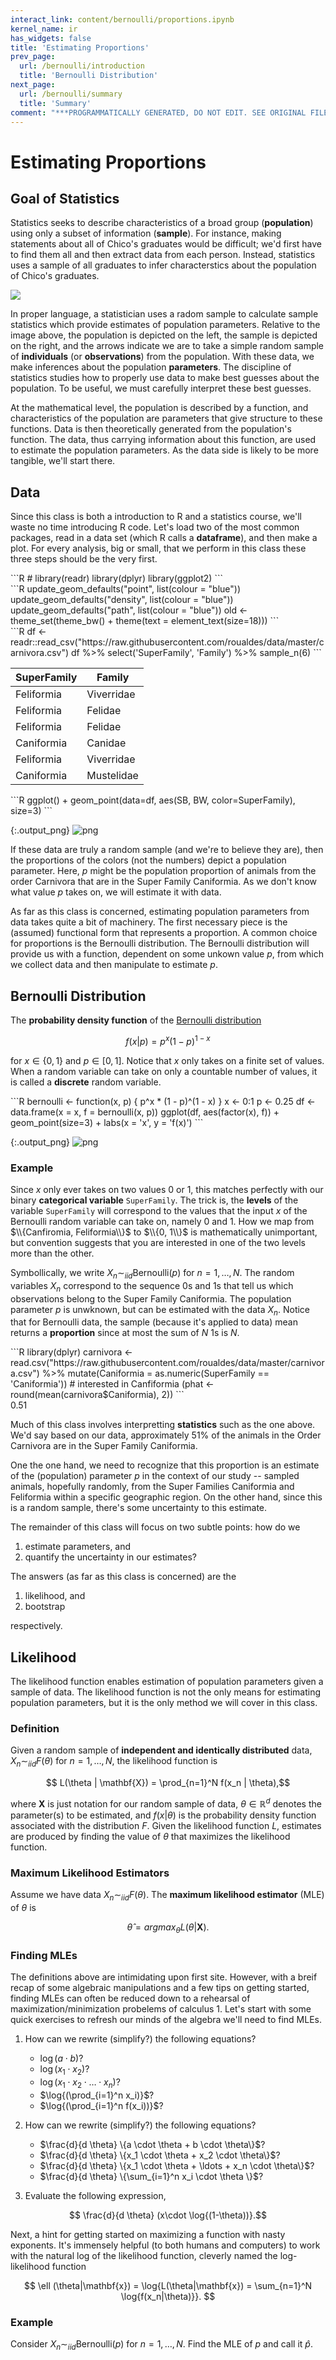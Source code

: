 ```yaml
---
interact_link: content/bernoulli/proportions.ipynb
kernel_name: ir
has_widgets: false
title: 'Estimating Proportions'
prev_page:
  url: /bernoulli/introduction
  title: 'Bernoulli Distribution'
next_page:
  url: /bernoulli/summary
  title: 'Summary'
comment: "***PROGRAMMATICALLY GENERATED, DO NOT EDIT. SEE ORIGINAL FILES IN /content***"
---
```


# Estimating Proportions

## Goal of Statistics

Statistics seeks to describe characteristics of a broad group (**population**) using only a subset of information (**sample**).  For instance, making statements about all of Chico's graduates would be difficult; we'd first have to find them all and then extract data from each person.  Instead, statistics uses a sample of all graduates to infer characterstics about the population of Chico's graduates.

![](../images/srs.png)

In proper language, a statistician uses a radom sample to calculate sample statistics which provide estimates of population parameters.  Relative to the image above, the population is depicted on the left, the sample is depicted on the right, and the arrows indicate we are to take a simple random sample of **individuals** (or **observations**) from the population.  With these data, we make inferences about the population **parameters**.  The discipline of statistics studies how to properly use data to make best guesses about the population.  To be useful, we must carefully interpret these best guesses.

At the mathematical level, the population is described by a function, and characteristics of the population are parameters that give structure to these functions.  Data is then theoretically generated from the population's function.  The data, thus carrying information about this function, are used to estimate the population parameters.  As the data side is likely to be more tangible, we'll start there.

## Data

Since this class is both a introduction to R and a statistics course, we'll waste no time introducing R code.  Let's load two of the most common packages, read in a data set (which R calls a **dataframe**), and then make a plot.  For every analysis, big or small, that we perform in this class these three steps should be the very first.

<div markdown="1" class="cell code_cell">
<div class="input_area" markdown="1">
```R
# library(readr)
library(dplyr)
library(ggplot2)
```
</div>

</div>

<div markdown="1" class="cell code_cell">
<div class="input_area hidecode" markdown="1">
```R
update_geom_defaults("point", list(colour = "blue"))
update_geom_defaults("density", list(colour = "blue"))
update_geom_defaults("path", list(colour = "blue"))
old <- theme_set(theme_bw() + theme(text = element_text(size=18)))
```
</div>

</div>

<div markdown="1" class="cell code_cell">
<div class="input_area" markdown="1">
```R
df <- readr::read_csv("https://raw.githubusercontent.com/roualdes/data/master/carnivora.csv")
df %>%
    select('SuperFamily', 'Family') %>%
    sample_n(6)
```
</div>

<div class="output_wrapper" markdown="1">
<div class="output_subarea" markdown="1">

<div markdown="0" class="output output_html">
<table>
<thead><tr><th scope=col>SuperFamily</th><th scope=col>Family</th></tr></thead>
<tbody>
	<tr><td>Feliformia</td><td>Viverridae</td></tr>
	<tr><td>Feliformia</td><td>Felidae   </td></tr>
	<tr><td>Feliformia</td><td>Felidae   </td></tr>
	<tr><td>Caniformia</td><td>Canidae   </td></tr>
	<tr><td>Feliformia</td><td>Viverridae</td></tr>
	<tr><td>Caniformia</td><td>Mustelidae</td></tr>
</tbody>
</table>

</div>

</div>
</div>
</div>

<div markdown="1" class="cell code_cell">
<div class="input_area" markdown="1">
```R
ggplot() +
    geom_point(data=df, aes(SB, BW, color=SuperFamily), size=3)
```
</div>

<div class="output_wrapper" markdown="1">
<div class="output_subarea" markdown="1">

</div>
</div>
<div class="output_wrapper" markdown="1">
<div class="output_subarea" markdown="1">

{:.output_png}
![png](../images/bernoulli/proportions_8_1.png)

</div>
</div>
</div>

If these data are truly a random sample (and we're to believe they are), then the proportions of the colors (not the numbers) depict a population parameter.  Here, $p$ might be the population proportion of animals from the order Carnivora that are in the Super Family Caniformia.  As we don't know what value $p$ takes on, we will estimate it with data.

As far as this class is concerned, estimating population parameters from data takes quite a bit of machinery.  The first necessary piece is the (assumed) functional form that represents a proportion.  A common choice for proportions is the Bernoulli distribution.  The Bernoulli distribution will provide us with a function, dependent on some unkown value $p$, from which we collect data and then manipulate to estimate $p$.

## Bernoulli Distribution

The **probability density function** of the [Bernoulli distribution](https://en.wikipedia.org/wiki/Bernoulli_distribution)

$$ f(x | p) = p^x (1 - p)^{1-x} $$

for $x \in \{0, 1\}$ and $p \in [0, 1]$.  Notice that $x$ only takes on a finite set of values.  When a random variable can take on only a countable number of values, it is called a **discrete** random variable. 

<div markdown="1" class="cell code_cell">
<div class="input_area" markdown="1">
```R
bernoulli <- function(x, p) {
    p^x * (1 - p)^(1 - x)
}
x <- 0:1
p <- 0.25
df <- data.frame(x = x, f = bernoulli(x, p))
ggplot(df, aes(factor(x), f)) + 
    geom_point(size=3) +
    labs(x = 'x', y = 'f(x)')
```
</div>

<div class="output_wrapper" markdown="1">
<div class="output_subarea" markdown="1">

</div>
</div>
<div class="output_wrapper" markdown="1">
<div class="output_subarea" markdown="1">

{:.output_png}
![png](../images/bernoulli/proportions_12_1.png)

</div>
</div>
</div>

### Example

Since $x$ only ever takes on two values $0$ or $1$, this matches perfectly with our binary **categorical variable** `SuperFamily`.  The trick is, the **levels** of the variable `SuperFamily` will correspond to the values that the input $x$ of the Bernoulli random variable can take on, namely $0$ and $1$.  How we map from $\\{Canfiromia, Feliformia\\}$ to $\\{0, 1\\}$ is mathematically unimportant, but convention suggests that you are interested in one of the two levels more than the other.

Symbollically, we write $X_n \sim_{iid} \text{Bernoulli}(p)$ for $n = 1, \ldots, N$.  The random variables $X_n$ correspond to the sequence $0$s and $1$s that tell us which observations belong to the Super Family Caniformia.  The population parameter $p$ is unwknown, but can be estimated with the data $X_n$.  Notice that for Bernoulli data, the sample (because it's applied to data) mean returns a **proportion** since at most the sum of $N$ $1$s is $N$.

<div markdown="1" class="cell code_cell">
<div class="input_area" markdown="1">
```R
library(dplyr)
carnivora <- read.csv("https://raw.githubusercontent.com/roualdes/data/master/carnivora.csv") %>%
    mutate(Caniformia = as.numeric(SuperFamily == 'Caniformia')) # interested in Canfiformia
(phat <- round(mean(carnivora$Caniformia), 2))
```
</div>

<div class="output_wrapper" markdown="1">
<div class="output_subarea" markdown="1">

<div markdown="0" class="output output_html">
0.51
</div>

</div>
</div>
</div>

Much of this class involves interpretting **statistics** such as the one above.  We'd say based on our data, approximately $51$% of the animals in the Order Carnivora are in the Super Family Caniformia.

One the one hand, we need to recognize that this proportion is an estimate of the (population) parameter $p$ in the context of our study -- sampled animals, hopefully randomly, from the Super Families Caniformia and Feliformia within a specific geographic region.  On the other hand, since this is a random sample, there's some uncertainty to this estimate.

The remainder of this class will focus on two subtle points: how do we 

1. estimate parameters, and 
2. quantify the uncertainty in our estimates?

The answers (as far as this class is concerned) are the

1. likelihood, and
2. bootstrap

respectively.

## Likelihood

The likelihood function enables estimation of population parameters given a sample of data.  The likelihood function is not the only means for estimating population parameters, but it is the only method we will cover in this class.

### Definition

Given a random sample of **independent and identically distributed** data, $X_n \sim_{iid} F(\theta)$ for $n = 1, \ldots, N$, the likelihood function is 

$$ L(\theta | \mathbf{X}) = \prod_{n=1}^N f(x_n | \theta),$$

where $\mathbf{X}$ is just notation for our random sample of data, $\theta \in \mathbb{R}^d$ denotes the parameter(s) to be estimated, and $f(x\vert \theta)$ is the probability density function associated with the distribution $F$.  Given the likelihood function $L$, estimates are produced by finding the value of $\theta$ that maximizes the likelihood function.

### Maximum Likelihood Estimators

Assume we have data $X_n \sim_{iid} F(\theta)$.  The **maximum likelihood estimator** (MLE) of $\theta$ is

$$ \hat{\theta} = argmax_{\theta} L(\theta | \mathbf{X}).$$

### Finding MLEs

The definitions above are intimidating upon first site.  However, with a breif recap of some algebraic manipulations and a few tips on getting started, finding MLEs can often be reduced down to a rehearsal of maximization/minimization probelems of calculus 1.  Let's start with some quick exercises to refresh our minds of the algebra we'll need to find MLEs.

1. How can we rewrite (simplify?) the following equations?
    * $\log{(a \cdot b)}$?
    * $\log{(x_1 \cdot x_2)}$?
    * $\log{(x_1 \cdot x_2 \cdot \ldots \cdot x_n)}$?
    * $\log{(\prod_{i=1}^n x_i)}$?
    * $\log{(\prod_{i=1}^n f(x_i))}$?

2. How can we rewrite (simplify?) the following equations?
    * $\frac{d}{d \theta} \{a \cdot \theta + b \cdot \theta\}$?
    * $\frac{d}{d \theta} \{x_1 \cdot \theta + x_2 \cdot \theta\}$?
    * $\frac{d}{d \theta} \{x_1 \cdot \theta + \ldots + x_n \cdot \theta\}$?
    * $\frac{d}{d \theta} \{\sum_{i=1}^n x_i \cdot \theta \}$?

3. Evaluate the following expression,

$$ \frac{d}{d \theta} (x\cdot \log{(1-\theta))}.$$

Next, a hint for getting started on maximizing a function with nasty exponents.  It's immensely helpful (to both humans and computers) to work with the natural log of the likelihood function, cleverly named the log-likelihood function
 

$$ \ell (\theta|\mathbf{x}) = \log{L(\theta|\mathbf{x}) = \sum_{n=1}^N \log{f(x_n|\theta)}}. $$


### Example

Consider $X_n \sim_{iid} \text{Bernoulli}(p)$ for $n = 1, \ldots, N$.  Find the MLE of $p$ and call it $\hat{p}$.
